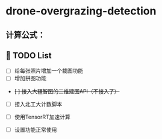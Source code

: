 # drone-overgrazing-detection

## 计算公式：






## 📝 TODO List
- [ ] 给每张照片增加一个裁图功能
- [ ] 增加拼图功能
- ~~[ ] 接入大疆智图的二维建图API（不接入了）~~
- [ ] 接入北工大计数脚本
- [ ] 使用TensorRT加速计算
- [ ] 设置功能正常使用



